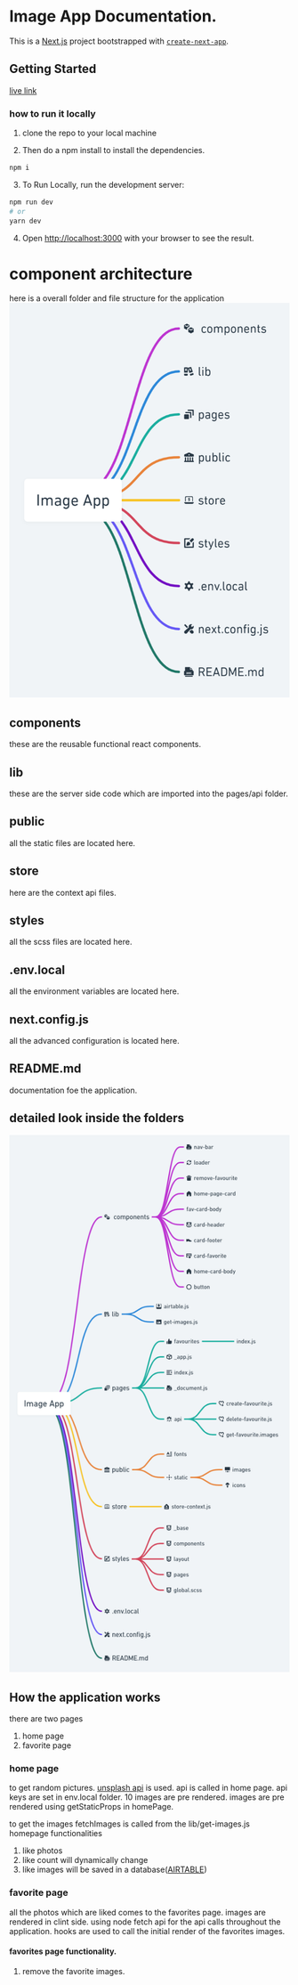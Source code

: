 # Image App Documentation. 

This is a [Next.js](https://nextjs.org/) project bootstrapped with [`create-next-app`](https://github.com/vercel/next.js/tree/canary/packages/create-next-app).

## Getting Started
[live link](https://image-app-ten.vercel.app/)
### how to run it locally

1. clone the repo to your local machine

2. Then do a npm install to install the dependencies.

```bash
npm i

```

3. To Run Locally, run the development server:

```bash
npm run dev
# or
yarn dev
```

4. Open [http://localhost:3000](http://localhost:3000) with your browser to see the result.

# component architecture

here is a overall folder and file structure for the application
![overall component architecture](documentation/component-architecture-overall.png)

## components

these are the reusable functional react components.

## lib

these are the server side code which are imported into the pages/api folder.

## public

all the static files are located here.

## store

here are the context api files.

## styles

all the scss files are located here.

## .env.local

all the environment variables are located here.

## next.config.js

all the advanced configuration is located here.

## README.md

documentation foe the application.

## detailed look inside the folders

![detail component architecture](documentation/detail-comp-arch.png)

## How the application works

there are two pages 
1.  home page
2.  favorite page

### home page
to get random pictures. [unsplash api](https://unsplash.com/developers) is used.
api is called in home page.
api keys are set in env.local folder.
10 images are pre rendered.
images are pre rendered using getStaticProps in homePage.

to get the images fetchImages is called from the lib/get-images.js 
homepage functionalities
1.  like photos
2.  like count will dynamically change
3.  like images will be saved in a database([AIRTABLE](https://airtable.com/))

### favorite page

all the photos which are liked comes to the favorites page.
images are rendered in clint side.
using node fetch api for the api calls throughout the application.
hooks are used to call the initial render of the favorites images.

#### favorites page functionality.

1.  remove the favorite images.
 





